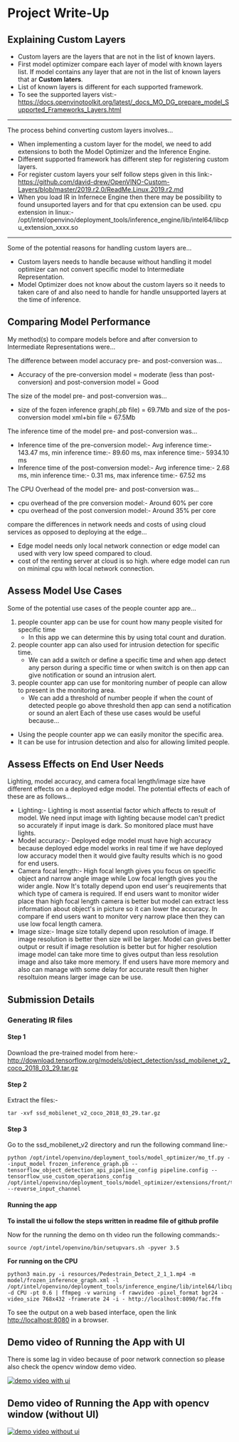 # Project Write-Up

## Explaining Custom Layers

- Custom layers are the layers that are not in the list of known layers.
- First model optimizer compare each layer of model with known layers list. If model contains any layer that are not in the list of known layers that ar **Custom laters**.
- List of known layers is different for each supported framework.
- To see the supported layers vist:- https://docs.openvinotoolkit.org/latest/_docs_MO_DG_prepare_model_Supported_Frameworks_Layers.html
---

The process behind converting custom layers involves...

- When implementing a custom layer for the model, we need to add extensions to both the Model Optimizer and the Inference Engine.
- Different supported framework has different step for registering custom layers.
- For register custom layers your self follow steps given in this link:- https://github.com/david-drew/OpenVINO-Custom-Layers/blob/master/2019.r2.0/ReadMe.Linux.2019.r2.md
- When you load IR in Infernece Engine then there may be possibility to found unsuported layers and for that cpu extension can be used. cpu extension in linux:- /opt/intel/openvino/deployment_tools/inference_engine/lib/intel64/libcpu_extension_xxxx.so 
---

Some of the potential reasons for handling custom layers are...

- Custom layers needs to handle because without handling it model optimizer can not convert specific model to Intermediate Representation.
- Model Optimizer does not know about the custom layers so it needs to taken care of and also need to handle for handle unsupported layers at the time of inference.

## Comparing Model Performance

My method(s) to compare models before and after conversion to Intermediate Representations
were...

The difference between model accuracy pre- and post-conversion was...
- Accuracy of the pre-conversion model = moderate (less than post-conversion) and post-conversion model = Good

The size of the model pre- and post-conversion was...
- size of the fozen inference graph(.pb file) = 69.7Mb and size of the pos-conversion model xml+bin file = 67.5Mb

The inference time of the model pre- and post-conversion was...
- Inference time of the pre-conversion model:- Avg inference time:- 143.47 ms, min inference time:- 89.60 ms, max inference time:- 5934.10 ms
- Inference time of the post-conversion model:- Avg inference time:- 2.68 ms, min inference time:- 0.31 ms, max inference time:- 67.52 ms

The CPU Overhead of the model pre- and post-conversion was...
- cpu overhead of the pre conversion model:- Around 60% per core
- cpu overhead of the post conversion model:- Around 35% per core

compare the differences in network needs and costs of using cloud services as opposed to deploying at the edge...
- Edge model needs only local network connection or edge model can used with very low speed compared to cloud.
- cost of the renting server at cloud is so high. where edge model can run on minimal cpu with local network connection.

## Assess Model Use Cases

Some of the potential use cases of the people counter app are...
1. people counter app can be use for count how many people visited for specific time
    - In this app we can determine this by using total count and duration.
2. people counter app can also used for intrusion detection for specific time.
    - We can add a switch or define a specific time and when app detect any person during a specific time or when switch is on then app can give notification or sound an intrusion alert.
3. people counter app can use for monitoring number of people can allow to present in the monitoring area.
    - We can add a threshold of number people if when the count of detected people go above threshold then app can send a notification or sound an alert
Each of these use cases would be useful because...
- Using the people counter app we can easily monitor the specific area.
- It can be use for intrusion detection and also for allowing limited people.

## Assess Effects on End User Needs

Lighting, model accuracy, and camera focal length/image size have different effects on a
deployed edge model. The potential effects of each of these are as follows...
- Lighting:- Lighting is most assential factor which affects to result of model. We need input image with lighting because model can't predict so accurately if input image is dark. So monitored place must have lights.
- Model accuracy:- Deployed edge model must have high accuracy because deployed edge model works in real time if we have deployed low accuracy model then it would give faulty results which is no good for end users.
- Camera focal length:- High focal length gives you focus on specific object and narrow angle image while Low focal length gives you the wider angle. Now It's totally depend upon end user's reuqirements that which type of camera is required. If end users want to monitor wider place than high focal length camera is better but model can extract less information about object's in picture so it can lower the accuracy. In compare if end users want to monitor very narrow place then they can use low focal length camera.
- Image size:- Image size totally depend upon resolution of image. If image resolution is better then size will be larger. Model can gives better output or result if image resolution is better but for higher resolution image model can take more time to gives output than less resolution image and also take more memory. If end users have more memory and also can manage with some delay for accurate result then higher resoltuion means larger image can be use.

## Submission Details

### Generating IR files

#### Step 1
Download the pre-trained model from here:- http://download.tensorflow.org/models/object_detection/ssd_mobilenet_v2_coco_2018_03_29.tar.gz

#### Step 2
Extract the files:-
```
tar -xvf ssd_mobilenet_v2_coco_2018_03_29.tar.gz
```

#### Step 3
Go to the ssd_mobilenet_v2 directory and run the following command line:-
```
python /opt/intel/openvino/deployment_tools/model_optimizer/mo_tf.py --input_model frozen_inference_graph.pb --tensorflow_object_detection_api_pipeline_config pipeline.config --tensorflow_use_custom_operations_config /opt/intel/openvino/deployment_tools/model_optimizer/extensions/front/tf/ssd_v2_support.json --reverse_input_channel
```

#### Running the app
**To install the ui follow the steps written in readme file of github profile**

Now for the running the demo on th video run the following commands:-
```
source /opt/intel/openvino/bin/setupvars.sh -pyver 3.5
```

**For running on the CPU**
```
python3 main.py -i resources/Pedestrain_Detect_2_1_1.mp4 -m model/frozen_inference_graph.xml -l /opt/intel/openvino/deployment_tools/inference_engine/lib/intel64/libcpu_extension_sse4.so -d CPU -pt 0.6 | ffmpeg -v warning -f rawvideo -pixel_format bgr24 -video_size 768x432 -framerate 24 -i - http://localhost:8090/fac.ffm
```
To see the output on a web based interface, open the link [http://localhost:8080](http://localhost:8080/) in a browser.


## Demo video of Running the App with UI
There is some lag in video because of poor network connection so please also check the opencv window demo video.

[![demo video with ui](https://img.youtube.com/vi/7ZihwA3PDwo/0.jpg)](https://www.youtube.com/watch?v=7ZihwA3PDwo)


## Demo video of Running the App with opencv window (without UI)
[![demo video without ui](https://img.youtube.com/vi/TTmxVdDghvs/0.jpg)](https://www.youtube.com/watch?v=TTmxVdDghvs)


